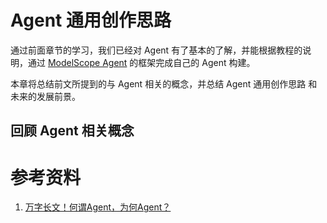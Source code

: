 # Agent 通用创作思路
通过前面章节的学习，我们已经对 Agent 有了基本的了解，并能根据教程的说明，通过 [ModelScope Agent](https://github.com/modelscope/modelscope-agent/tree/master) 的框架完成自己的 Agent 构建。

本章将总结前文所提到的与 Agent 相关的概念，并总结 Agent 通用创作思路 和未来的发展前景。

## 回顾 Agent 相关概念





# 参考资料
1. [万字长文！何谓Agent，为何Agent？](https://mp.weixin.qq.com/s/jFf0fmZLehLDaNNzgqeAIQ)